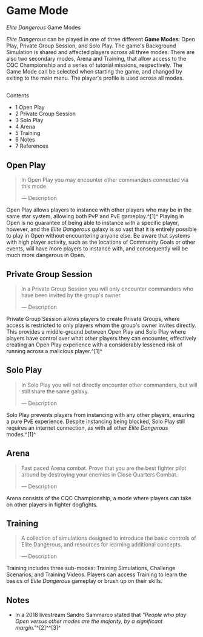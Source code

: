 # Game Mode
*Elite Dangerous* Game Modes
 		 	 

*Elite Dangerous* can be played in one of three different **Game Modes**: Open Play, Private Group Session, and Solo Play. The game's Background Simulation is shared and affected players across all three modes. There are also two secondary modes, Arena and Training, that allow access to the CQC Championship and a series of tutorial missions, respectively. The Game Mode can be selected when starting the game, and changed by exiting to the main menu. The player's profile is used across all modes.

## 

Contents

- 1 Open Play
- 2 Private Group Session
- 3 Solo Play
- 4 Arena
- 5 Training
- 6 Notes
- 7 References

## Open Play

> 
> 
> In Open Play you may encounter other commanders connected via this mode.
> 
> 
> — Description
> 

Open Play allows players to instance with other players who may be in the same star system, allowing both PvP and PvE gameplay.^[1]^ Playing in Open is no guarantee of being able to instance with a specific player, however, and the *Elite Dangerous* galaxy is so vast that it is entirely possible to play in Open without encountering anyone else. Be aware that systems with high player activity, such as the locations of Community Goals or other events, will have more players to instance with, and consequently will be much more dangerous in Open.

## Private Group Session

> 
> 
> In a Private Group Session you will only encounter commanders who have been invited by the group's owner.
> 
> 
> — Description
> 

Private Group Session allows players to create Private Groups, where access is restricted to only players whom the group's owner invites directly. This provides a middle-ground between Open Play and Solo Play where players have control over what other players they can encounter, effectively creating an Open Play experience with a considerably lessened risk of running across a malicious player.^[1]^

## Solo Play

> 
> 
> In Solo Play you will not directly encounter other commanders, but will still share the same galaxy.
> 
> 
> — Description
> 

Solo Play prevents players from instancing with any other players, ensuring a pure PvE experience. Despite instancing being blocked, Solo Play still requires an internet connection, as with all other *Elite Dangerous* modes.^[1]^

## Arena

> 
> 
> Fast paced Arena combat. Prove that you are the best fighter pilot around by destroying your enemies in Close Quarters Combat.
> 
> 
> — Description
> 

Arena consists of the CQC Championship, a mode where players can take on other players in fighter dogfights.

## Training

> 
> 
> A collection of simulations designed to introduce the basic controls of Elite Dangerous, and resources for learning additional concepts.
> 
> 
> — Description
> 

Training includes three sub-modes: Training Simulations, Challenge Scenarios, and Training Videos. Players can access Training to learn the basics of *Elite Dangerous* gameplay or brush up on their skills.

## Notes

- In a 2018 livestream Sandro Sammarco stated that *"People who play Open versus other modes are the majority, by a significant margin."*^[2]^^[3]^
